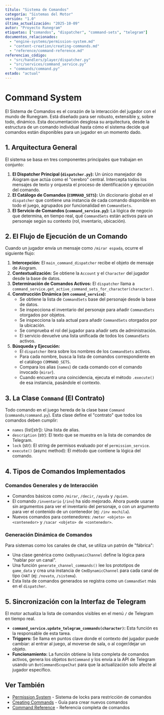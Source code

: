 ```yaml
---
título: "Sistema de Comandos"
categoría: "Sistemas del Motor"
versión: "1.0"
última_actualización: "2025-10-09"
autor: "Proyecto Runegram"
etiquetas: ["comandos", "dispatcher", "command-sets", "telegram"]
documentos_relacionados:
  - "engine-systems/permission-system.md"
  - "content-creation/creating-commands.md"
  - "reference/command-reference.md"
referencias_código:
  - "src/handlers/player/dispatcher.py"
  - "src/services/command_service.py"
  - "commands/command.py"
estado: "actual"
---
```


# Command System

El Sistema de Comandos es el corazón de la interacción del jugador con el mundo de Runegram. Está diseñado para ser robusto, extensible y, sobre todo, dinámico. Esta documentación desglosa su arquitectura, desde la estructura de un comando individual hasta cómo el sistema decide qué comandos están disponibles para un jugador en un momento dado.

## 1. Arquitectura General

El sistema se basa en tres componentes principales que trabajan en conjunto:

1.  **El Dispatcher Principal (`dispatcher.py`):** Un único manejador de Aiogram que actúa como el "cerebro" central. Intercepta todos los mensajes de texto y orquesta el proceso de identificación y ejecución del comando.
2.  **El Catálogo de Comandos (`COMMAND_SETS`):** Un diccionario global en el `dispatcher` que contiene una instancia de cada comando disponible en todo el juego, agrupados por funcionalidad en `CommandSets`.
3.  **El Servicio de Comandos (`command_service.py`):** La lógica de negocio que determina, en tiempo real, qué `CommandSets` están activos para un personaje según su contexto (rol, inventario, ubicación).

## 2. El Flujo de Ejecución de un Comando

Cuando un jugador envía un mensaje como `/mirar espada`, ocurre el siguiente flujo:

1.  **Intercepción:** El `main_command_dispatcher` recibe el objeto de mensaje de Aiogram.
2.  **Contextualización:** Se obtiene la `Account` y el `Character` del jugador desde la base de datos.
3.  **Determinación de Comandos Activos:** El `dispatcher` llama a `command_service.get_active_command_sets_for_character(character)`.
4.  **Construcción Dinámica (en `command_service`):**
    *   Se obtiene la lista de `CommandSets` base del personaje desde la base de datos.
    *   Se inspecciona el inventario del personaje para añadir `CommandSets` otorgados por objetos.
    *   Se inspecciona la sala actual para añadir `CommandSets` otorgados por la ubicación.
    *   Se comprueba el rol del jugador para añadir sets de administración.
    *   El servicio devuelve una lista unificada de todos los `CommandSets` activos.
5.  **Búsqueda y Ejecución:**
    *   El `dispatcher` itera sobre los nombres de los `CommandSets` activos.
    *   Para cada nombre, busca la lista de comandos correspondiente en el catálogo `COMMAND_SETS`.
    *   Compara los alias (`names`) de cada comando con el comando invocado (`mirar`).
    *   Cuando encuentra una coincidencia, ejecuta el método `.execute()` de esa instancia, pasándole el contexto.

## 3. La Clase `Command` (El Contrato)

Todo comando en el juego hereda de la clase base `Command` (`commands/command.py`). Esta clase define el "contrato" que todos los comandos deben cumplir:

*   `names` (list[str]): Una lista de alias.
*   `description` (str): El texto que se muestra en la lista de comandos de Telegram.
*   `lock` (str): El string de permisos evaluado por el `permission_service`.
*   `execute()` (async method): El método que contiene la lógica del comando.

## 4. Tipos de Comandos Implementados

### Comandos Generales y de Interacción
*   Comandos básicos como `/mirar`, `/decir`, `/ayuda` y `/quien`.
*   El comando `/inventario` (`/inv`) ha sido mejorado. Ahora puede usarse sin argumentos para ver el inventario del personaje, o con un argumento para ver el contenido de un contenedor (ej: `/inv mochila`).
*   Nuevos comandos para contenedores: `/meter <objeto> en <contenedor>` y `/sacar <objeto> de <contenedor>`.

### Generación Dinámica de Comandos
Para sistemas como los canales de chat, se utiliza un patrón de "fábrica":
*   Una clase genérica como `CmdDynamicChannel` define la lógica para "hablar por un canal".
*   Una función `generate_channel_commands()` lee los prototipos de `game_data` y crea una instancia de `CmdDynamicChannel` para cada canal de tipo `CHAT` (ej: `/novato`, `/sistema`).
*   Esta lista de comandos generados se registra como un `CommandSet` más en el `dispatcher`.

## 5. Sincronización con la Interfaz de Telegram

El motor actualiza la lista de comandos visibles en el menú `/` de Telegram en tiempo real.
*   **`command_service.update_telegram_commands(character)`:** Esta función es la responsable de esta tarea.
*   **Triggers:** Se llama en puntos clave donde el contexto del jugador puede cambiar: al entrar al juego, al moverse de sala, o al coger/dejar un objeto.
*   **Funcionamiento:** La función obtiene la lista completa de comandos activos, genera los objetos `BotCommand` y los envía a la API de Telegram usando un `BotCommandScopeChat` para que la actualización solo afecte al jugador específico.

## Ver También

- [Permission System](permission-system.md) - Sistema de locks para restricción de comandos
- [Creating Commands](../content-creation/creating-commands.md) - Guía para crear nuevos comandos
- [Command Reference](../reference/command-reference.md) - Referencia completa de comandos
